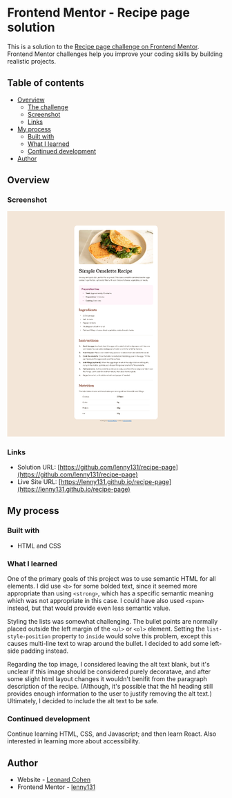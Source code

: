 # Frontend Mentor - Recipe page solution

This is a solution to the [Recipe page challenge on Frontend Mentor](https://www.frontendmentor.io/challenges/recipe-page-KiTsR8QQKm). Frontend Mentor challenges help you improve your coding skills by building realistic projects. 

## Table of contents

- [Overview](#overview)
  - [The challenge](#the-challenge)
  - [Screenshot](#screenshot)
  - [Links](#links)
- [My process](#my-process)
  - [Built with](#built-with)
  - [What I learned](#what-i-learned)
  - [Continued development](#continued-development)
- [Author](#author)

## Overview

### Screenshot

![](./screenshot.png)

### Links

- Solution URL: [https://github.com/lenny131/recipe-page](https://github.com/lenny131/recipe-page)
- Live Site URL: [https://lenny131.github.io/recipe-page](https://lenny131.github.io/recipe-page)

## My process

### Built with

- HTML and CSS

### What I learned

One of the primary goals of this project was to use semantic HTML for all elements. I did use `<b>` for some bolded text, since it seemed more appropriate than using `<strong>`, which has a specific semantic meaning which was not appropriate in this case. I could have also used `<span>` instead, but that would provide even less semantic value.

Styling the lists was somewhat challenging. The bullet points are normally placed outside the left margin of the `<ul>` or `<ol>` element. Setting the `list-style-position` property to `inside` would solve this problem, except this causes multi-line text to wrap around the bullet. I decided to add some left-side padding instead.

Regarding the top image, I considered leaving the alt text blank, but it's unclear if this image should be considered purely decoratave, and after some slight html layout changes it wouldn't benifit from the paragraph description of the recipe. (Although, it's possible that the h1 heading still provides enough information to the user to justify removing the alt text.) Ultimately, I decided to include the alt text to be safe.

### Continued development

Continue learning HTML, CSS, and Javascript; and then learn React.
Also interested in learning more about accessibility.

## Author

- Website - [Leonard Cohen](https://leonardmcohen.com)
- Frontend Mentor - [lenny131](https://www.frontendmentor.io/profile/lenny131)

